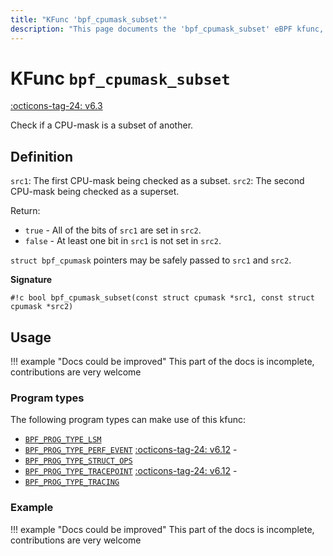 ```yaml
---
title: "KFunc 'bpf_cpumask_subset'"
description: "This page documents the 'bpf_cpumask_subset' eBPF kfunc, including its definition, usage, program types that can use it, and examples."
---
```

# KFunc `bpf_cpumask_subset`

<!-- [FEATURE_TAG](bpf_cpumask_subset) -->
[:octicons-tag-24: v6.3](https://github.com/torvalds/linux/commit/516f4d3397c9e90f4da04f59986c856016269aa1)
<!-- [/FEATURE_TAG] -->

Check if a CPU-mask is a subset of another.

## Definition

`src1`: The first CPU-mask being checked as a subset.
`src2`: The second CPU-mask being checked as a superset.

Return:
* `true`   - All of the bits of `src1` are set in `src2`.
* `false`  - At least one bit in `src1` is not set in `src2`.

`struct bpf_cpumask` pointers may be safely passed to `src1` and `src2`.

**Signature**

<!-- [KFUNC_DEF] -->
`#!c bool bpf_cpumask_subset(const struct cpumask *src1, const struct cpumask *src2)`
<!-- [/KFUNC_DEF] -->

## Usage

!!! example "Docs could be improved"
    This part of the docs is incomplete, contributions are very welcome

### Program types

The following program types can make use of this kfunc:

<!-- [KFUNC_PROG_REF] -->
- [`BPF_PROG_TYPE_LSM`](../program-type/BPF_PROG_TYPE_LSM.md)
- [`BPF_PROG_TYPE_PERF_EVENT`](../program-type/BPF_PROG_TYPE_PERF_EVENT.md) [:octicons-tag-24: v6.12](https://github.com/torvalds/linux/commit/bc638d8cb5be813d4eeb9f63cce52caaa18f3960) - 
- [`BPF_PROG_TYPE_STRUCT_OPS`](../program-type/BPF_PROG_TYPE_STRUCT_OPS.md)
- [`BPF_PROG_TYPE_TRACEPOINT`](../program-type/BPF_PROG_TYPE_TRACEPOINT.md) [:octicons-tag-24: v6.12](https://github.com/torvalds/linux/commit/bc638d8cb5be813d4eeb9f63cce52caaa18f3960) - 
- [`BPF_PROG_TYPE_TRACING`](../program-type/BPF_PROG_TYPE_TRACING.md)
<!-- [/KFUNC_PROG_REF] -->

### Example

!!! example "Docs could be improved"
    This part of the docs is incomplete, contributions are very welcome

